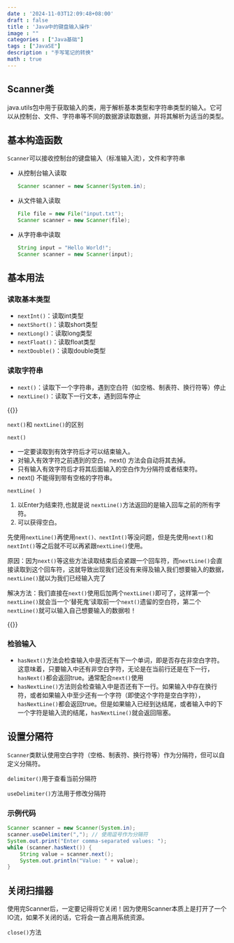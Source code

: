 ```yaml
---
date : '2024-11-03T12:09:48+08:00'
draft : false
title : 'Java中的键盘输入操作'
image : ""
categories : ["Java基础"]
tags : ["JavaSE"]
description : "手写笔记的转换"
math : true
---
```


## Scanner类

java.utils包中用于获取输入的类，用于解析基本类型和字符串类型的输入。它可以从控制台、文件、字符串等不同的数据源读取数据，并将其解析为适当的类型。

## 基本构造函数

`Scanner`可以接收控制台的键盘输入（标准输入流），文件和字符串

- 从控制台输入读取

  ```java
  Scanner scanner = new Scanner(System.in);
  ```

- 从文件输入读取

  ```java
  File file = new File("input.txt");
  Scanner scanner = new Scanner(file);
  ```

- 从字符串中读取

  ```java
  String input = "Hello World!";
  Scanner scanner = new Scanner(input);
  ```

  

## 基本用法

### 读取基本类型

- `nextInt()`：读取int类型
- `nextShort()`：读取short类型
- `nextLong()`：读取long类型
- `nextFloat()`：读取float类型
- `nextDouble()`：读取double类型

### 读取字符串

- `next()`：读取下一个字符串，遇到空白符（如空格、制表符、换行符等）停止
- `nextLine()`：读取下一行文本，遇到回车停止

{{<notice tip>}}

`next()`和 `nextLine()`的区别

`next()`

- 一定要读取到有效字符后才可以结束输入。
- 对输入有效字符之前遇到的空白，next() 方法会自动将其去掉。
- 只有输入有效字符后才将其后面输入的空白作为分隔符或者结束符。
- next() 不能得到带有空格的字符串。

`nextLine( )`

1. 以Enter为结束符,也就是说 `nextLine()`方法返回的是输入回车之前的所有字符。
2. 可以获得空白。

先使用`nextLine()`再使用`next()、nextInt()`等没问题，但是先使用`next()`和`nextInt()`等之后就不可以再紧跟`nextLine()`使用。

原因：因为`next()`等这些方法读取结束后会紧跟一个回车符，而`nextLine()`会直接读取到这个回车符，这就导致出现我们还没有来得及输入我们想要输入的数据，`nextLine()`就以为我们已经输入完了

解决方法：我们直接在`next()`使用后加两个`nextLine()`即可了，这样第一个`nextLine()`就会当一个‘替死鬼’读取前一个`next()`遗留的空白符，第二个`nextLine()`就可以输入自己想要输入的数据啦！

{{</notice>}}

### 检验输入

- `hasNext()`方法会检查输入中是否还有下一个单词，即是否存在非空白字符。这意味着，只要输入中还有非空白字符，无论是在当前行还是在下一行，`hasNext()`都会返回true。通常配合`next()`使用
- `hasNextLine()`方法则会检查输入中是否还有下一行。如果输入中存在换行符，或者如果输入中至少还有一个字符（即使这个字符是空白字符），`hasNextLine()`都会返回true。但是如果输入已经到达结尾，或者输入中的下一个字符是输入流的结尾，`hasNextLine()`就会返回阻塞。

## 设置分隔符

`Scanner`类默认使用空白字符（空格、制表符、换行符等）作为分隔符，但可以自定义分隔符。

`delimiter()`用于查看当前分隔符

`useDelimiter()`方法用于修改分隔符

### 示例代码

```java
Scanner scanner = new Scanner(System.in);
scanner.useDelimiter(","); // 使用逗号作为分隔符
System.out.print("Enter comma-separated values: ");
while (scanner.hasNext()) {
    String value = scanner.next();
    System.out.println("Value: " + value);
}
```



## 关闭扫描器

使用完Scanner后，一定要记得将它关闭！因为使用Scanner本质上是打开了一个IO流，如果不关闭的话，它将会一直占用系统资源。

`close()`方法